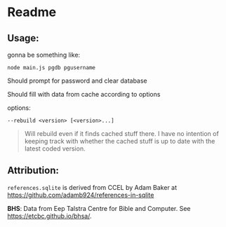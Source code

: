 # Readme

## Usage:

gonna be something like:

```
node main.js pgdb pgusername
```

Should prompt for password and clear database

Should fill with data from cache according to options

options:

`--rebuild <version> [<version>...]`

> Will rebuild <version> even if it finds cached stuff there. I have no intention of keeping track with whether the cached stuff is up to date with the latest coded version.

## Attribution:

`references.sqlite` is derived from CCEL by Adam Baker at <https://github.com/adamb924/references-in-sqlite>

**BHS**: Data from Eep Talstra Centre for Bible and Computer. See <https://etcbc.github.io/bhsa/>.
